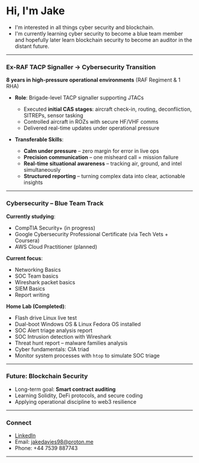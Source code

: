 # Hi, I'm Jake

- I'm interested in all things cyber security and blockchain.  
- I'm currently learning cyber security to become a blue team member and hopefully later learn blockchain security to become an auditor in the distant future.

---

### Ex-RAF TACP Signaller → Cybersecurity Transition
**8 years in high-pressure operational environments** (RAF Regiment & 1 RHA)

- **Role**: Brigade-level TACP signaller supporting JTACs  
  - Executed **initial CAS stages**: aircraft check-in, routing, deconfliction, SITREPs, sensor tasking  
  - Controlled aircraft in ROZs with secure HF/VHF comms  
  - Delivered real-time updates under operational pressure  

- **Transferable Skills**:  
  - **Calm under pressure** – zero margin for error in live ops  
  - **Precision communication** – one misheard call = mission failure  
  - **Real-time situational awareness** – tracking air, ground, and intel simultaneously  
  - **Structured reporting** – turning complex data into clear, actionable insights  

---

### Cybersecurity – Blue Team Track
**Currently studying**:  
- CompTIA Security+ (in progress)  
- Google Cybersecurity Professional Certificate (via Tech Vets + Coursera)  
- AWS Cloud Practitioner (planned)

**Current focus**:  
- Networking Basics  
- SOC Team basics  
- Wireshark packet basics  
- SIEM Basics  
- Report writing  

**Home Lab (Completed)**:  
- Flash drive Linux live test  
- Dual-boot Windows OS & Linux Fedora OS installed  
- SOC Alert triage analysis report  
- SOC Intrusion detection with Wireshark  
- Threat hunt report – malware families analysis  
- Cyber fundamentals: CIA triad  
- Monitor system processes with `htop` to simulate SOC triage  

---

### Future: Blockchain Security
- Long-term goal: **Smart contract auditing**  
- Learning Solidity, DeFi protocols, and secure coding  
- Applying operational discipline to web3 resilience

  

---

### Connect
- [LinkedIn](https://linkedin.com/in/yourprofile)  
- Email: jakedavies98@proton.me  
- Phone: +44 7539 887743

---



<!---
DaviesJ1998/DaviesJ1998 is a ✨ special ✨ repository because its `README.md` (this file) appears on your GitHub profile.
You can click the Preview link to take a look at your changes.
--->
